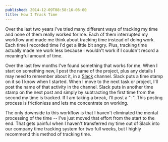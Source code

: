 ```yaml
---
published: 2014-12-09T08:58:16-06:00
title: How I Track Time
---
```

Over the last two years I've tried many different ways of tracking my time and none of them really worked for me. Each of them interrupted my workflow and made me think about tracking time instead of doing work. Each time I recorded time I'd get a little bit angry. Plus, tracking time actually made me work less because I wouldn't work if I couldn't record a meaningful amount of time.

Over the last few months I've found something that works for me. When I start on something new, I post the name of the project, plus any details I may need to remember about it, in a [Slack](https://slack.com) channel. Slack puts a time stamp on it so I know when I started. When I move to the next task or project, I'll post the name of that activity in the channel. Slack puts in another time stamp on the next post and simply by subtracting the first time from the second my time is tracked. If I am taking a break, I'll post a "-". This posting process is frictionless and lets me concentrate on working.

The only downside to this workflow is that I haven't eliminated the mental processing of the time -- I've just moved that effort from the start to the end. That gets painful when I haven't transferred my time out of Slack into our company time tracking system for two full weeks, but I highly recommend this method of tracking time.